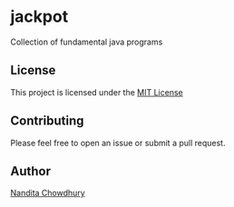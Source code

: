 # jackpot
Collection of fundamental java programs

## License
This project is licensed under the [MIT License](./license)

## Contributing
Please feel free to open an issue or submit a pull request.

## Author
[Nandita Chowdhury](https://github.com/chowdhurynandita)

